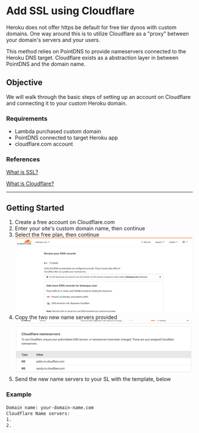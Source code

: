 # Add SSL using Cloudflare

Heroku does not offer https be default for free tier dynos with custom domains.
One way around this is to utilize Cloudflare as a "proxy" between your domain's
servers and your users.

This method relies on PointDNS to provide nameservers connected to the Heroku
DNS target. Cloudflare exists as a abstraction layer in between PointDNS and the
domain name.

## Objective

We will walk through the basic steps of setting up an account on Cloudflare and
connecting it to your custom Heroku domain.

### Requirements

- Lambda purchased custom domain
- PointDNS connected to target Heroku app
- cloudflare.com account

### References

[What is SSL?](https://www.cloudflare.com/learning/ssl/what-is-ssl/)

[What is Cloudflare?](https://www.cloudflare.com/learning/what-is-cloudflare/)

---

## Getting Started

1. Create a free account on Cloudflare.com
2. Enter your site's custom domain name, then continue
3. Select the free plan, then continue
  ![Cloudflare DNS review screen](../../../.gitbook/assets/https-ssl-support/cloudflare-screen-01.png)
4. Copy the two new name servers provided
  ![Cloudflare nameservers](../../../.gitbook/assets/https-ssl-support/cloudflare-screen-02.png)
5. Send the new name servers to your SL with the template, below

### Example

```text
Domain name: your-domain-name.com
Cloudflare Name servers:
1.
2.
```
